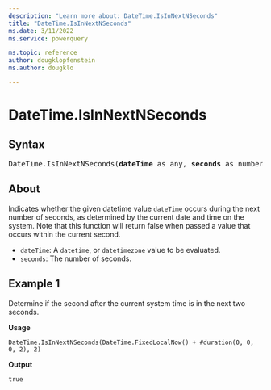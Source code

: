 ```yaml
---
description: "Learn more about: DateTime.IsInNextNSeconds"
title: "DateTime.IsInNextNSeconds"
ms.date: 3/11/2022
ms.service: powerquery

ms.topic: reference
author: dougklopfenstein
ms.author: dougklo

---
```

# DateTime.IsInNextNSeconds

## Syntax

<pre>
DateTime.IsInNextNSeconds(<b>dateTime</b> as any, <b>seconds</b> as number) as nullable logical
</pre>

## About

Indicates whether the given datetime value `dateTime` occurs during the next number of seconds, as determined by the current date and time on the system. Note that this function will return false when passed a value that occurs within the current second.

* `dateTime`: A `datetime`, or `datetimezone` value to be evaluated.
* `seconds`: The number of seconds.

## Example 1

Determine if the second after the current system time is in the next two seconds.

**Usage**

```powerquery-m
DateTime.IsInNextNSeconds(DateTime.FixedLocalNow() + #duration(0, 0, 0, 2), 2)
```

**Output**

`true`
